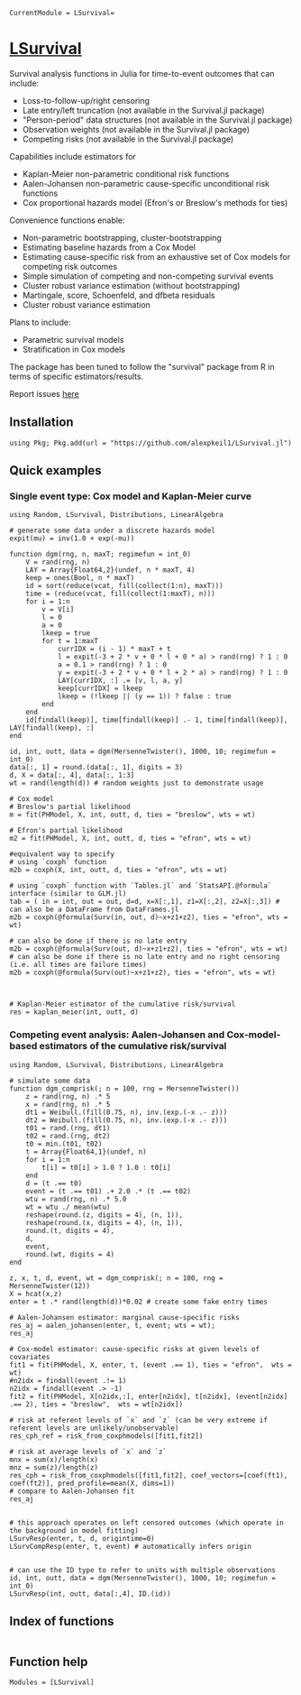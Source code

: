 ```@meta
CurrentModule = LSurvival=
```

# [LSurvival](https://github.com/alexpkeil1/LSurvival.jl)

Survival analysis functions in Julia for time-to-event outcomes that can include:
- Loss-to-follow-up/right censoring
- Late entry/left truncation (not available in the Survival.jl package)
- "Person-period" data structures (not available in the Survival.jl package)
- Observation weights (not available in the Survival.jl package)
- Competing risks (not available in the Survival.jl package)

Capabilities include estimators for
- Kaplan-Meier non-parametric conditional risk functions
- Aalen-Johansen non-parametric cause-specific unconditional risk functions
- Cox proportional hazards model (Efron's or Breslow's methods for ties)

Convenience functions enable:
- Non-parametric bootstrapping, cluster-bootstrapping
- Estimating baseline hazards from a Cox Model
- Estimating cause-specific risk from an exhaustive set of Cox models for competing risk outcomes
- Simple simulation of competing and non-competing survival events
- Cluster robust variance estimation (without bootstrapping)
- Martingale, score, Schoenfeld, and dfbeta residuals
- Cluster robust variance estimation


Plans to include:
- Parametric survival models
- Stratification in Cox models

The package has been tuned to follow the "survival" package from R in terms of specific estimators/results.

Report issues [here](https://github.com/alexpkeil1/LSurvival.jl/issues)

## Installation 
```{julia}
using Pkg; Pkg.add(url = "https://github.com/alexpkeil1/LSurvival.jl")
```

## Quick examples

### Single event type: Cox model and Kaplan-Meier curve
```{julia}
using Random, LSurvival, Distributions, LinearAlgebra

# generate some data under a discrete hazards model
expit(mu) = inv(1.0 + exp(-mu))

function dgm(rng, n, maxT; regimefun = int_0)
    V = rand(rng, n)
    LAY = Array{Float64,2}(undef, n * maxT, 4)
    keep = ones(Bool, n * maxT)
    id = sort(reduce(vcat, fill(collect(1:n), maxT)))
    time = (reduce(vcat, fill(collect(1:maxT), n)))
    for i = 1:n
        v = V[i]
        l = 0
        a = 0
        lkeep = true
        for t = 1:maxT
            currIDX = (i - 1) * maxT + t
            l = expit(-3 + 2 * v + 0 * l + 0 * a) > rand(rng) ? 1 : 0
            a = 0.1 > rand(rng) ? 1 : 0
            y = expit(-3 + 2 * v + 0 * l + 2 * a) > rand(rng) ? 1 : 0
            LAY[currIDX, :] .= [v, l, a, y]
            keep[currIDX] = lkeep
            lkeep = (!lkeep || (y == 1)) ? false : true
        end
    end
    id[findall(keep)], time[findall(keep)] .- 1, time[findall(keep)], LAY[findall(keep), :]
end

id, int, outt, data = dgm(MersenneTwister(), 1000, 10; regimefun = int_0)
data[:, 1] = round.(data[:, 1], digits = 3)
d, X = data[:, 4], data[:, 1:3]
wt = rand(length(d)) # random weights just to demonstrate usage

# Cox model
# Breslow's partial likelihood
m = fit(PHModel, X, int, outt, d, ties = "breslow", wts = wt)

# Efron's partial likelihood
m2 = fit(PHModel, X, int, outt, d, ties = "efron", wts = wt)

#equivalent way to specify 
# using `coxph` function
m2b = coxph(X, int, outt, d, ties = "efron", wts = wt)

# using `coxph` function with `Tables.jl` and `StatsAPI.@formula` interface (similar to GLM.jl)
tab = ( in = int, out = out, d=d, x=X[:,1], z1=X[:,2], z2=X[:,3]) # can also be a DataFrame from DataFrames.jl
m2b = coxph(@formula(Surv(in, out, d)~x+z1+z2), ties = "efron", wts = wt)

# can also be done if there is no late entry
m2b = coxph(@formula(Surv(out, d)~x+z1+z2), ties = "efron", wts = wt)
# can also be done if there is no late entry and no right censoring (i.e. all times are failure times)
m2b = coxph(@formula(Surv(out)~x+z1+z2), ties = "efron", wts = wt)



# Kaplan-Meier estimator of the cumulative risk/survival
res = kaplan_meier(int, outt, d)
```


### Competing event analysis: Aalen-Johansen and Cox-model-based estimators of the cumulative risk/survival
```{julia}
using Random, LSurvival, Distributions, LinearAlgebra

# simulate some data
function dgm_comprisk(; n = 100, rng = MersenneTwister())
    z = rand(rng, n) .* 5
    x = rand(rng, n) .* 5
    dt1 = Weibull.(fill(0.75, n), inv.(exp.(-x .- z)))
    dt2 = Weibull.(fill(0.75, n), inv.(exp.(-x .- z)))
    t01 = rand.(rng, dt1)
    t02 = rand.(rng, dt2)
    t0 = min.(t01, t02)
    t = Array{Float64,1}(undef, n)
    for i = 1:n
        t[i] = t0[i] > 1.0 ? 1.0 : t0[i]
    end
    d = (t .== t0)
    event = (t .== t01) .+ 2.0 .* (t .== t02)
    wtu = rand(rng, n) .* 5.0
    wt = wtu ./ mean(wtu)
    reshape(round.(z, digits = 4), (n, 1)),
    reshape(round.(x, digits = 4), (n, 1)),
    round.(t, digits = 4),
    d,
    event,
    round.(wt, digits = 4)
end

z, x, t, d, event, wt = dgm_comprisk(; n = 100, rng = MersenneTwister(12))
X = hcat(x,z)
enter = t .* rand(length(d))*0.02 # create some fake entry times

# Aalen-Johansen estimator: marginal cause-specific risks
res_aj = aalen_johansen(enter, t, event; wts = wt);
res_aj

# Cox-model estimator: cause-specific risks at given levels of covariates
fit1 = fit(PHModel, X, enter, t, (event .== 1), ties = "efron",  wts = wt)
#n2idx = findall(event .!= 1)
n2idx = findall(event .> -1)
fit2 = fit(PHModel, X[n2idx,:], enter[n2idx], t[n2idx], (event[n2idx] .== 2), ties = "breslow",  wts = wt[n2idx])

# risk at referent levels of `x` and `z` (can be very extreme if referent levels are unlikely/unobservable)
res_cph_ref = risk_from_coxphmodels([fit1,fit2])

# risk at average levels of `x` and `z`
mnx = sum(x)/length(x)
mnz = sum(z)/length(z)
res_cph = risk_from_coxphmodels([fit1,fit2], coef_vectors=[coef(ft1), coef(ft2)], pred_profile=mean(X, dims=1))
# compare to Aalen-Johansen fit
res_aj


# this approach operates on left censored outcomes (which operate in the background in model fitting)
LSurvResp(enter, t, d, origintime=0)
LSurvCompResp(enter, t, event) # automatically infers origin


# can use the ID type to refer to units with multiple observations
id, int, outt, data = dgm(MersenneTwister(), 1000, 10; regimefun = int_0)
LSurvResp(int, outt, data[:,4], ID.(id))
```

## Index of functions

```@index
```

## Function help 

```@autodocs
Modules = [LSurvival]
```
